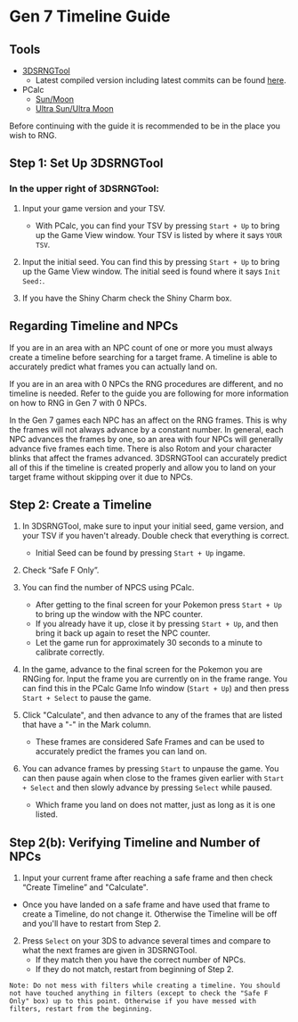 # Gen 7 Timeline Guide

## Tools
- [3DSRNGTool](https://github.com/wwwwwwzx/3DSRNGTool/releases)
    - Latest compiled version including latest commits can be found [here](https://ci.appveyor.com/project/wwwwwwzx/3dsrngtool/build/artifacts).
- PCalc
    - [Sun/Moon](https://gbatemp.net/threads/wip-pokecalcntr-iv-and-nature-overlay-plugin-for-sun-and-moon.460524/)
    - [Ultra Sun/Ultra Moon](https://gbatemp.net/threads/pcalc-usum-the-rng-plugin-for-ultra-sun-and-ultra-moon.489643/)

Before continuing with the guide it is recommended to be in the place you wish to RNG.

## Step 1: Set Up 3DSRNGTool

### In the upper right of 3DSRNGTool:
1. Input your game version and your TSV.
    - With PCalc, you can find your TSV by pressing `Start + Up` to bring up the Game View window. Your TSV is listed by where it says `YOUR TSV`.

2. Input the initial seed. You can find this by pressing `Start + Up` to bring up the Game View window. The initial seed is found where it says `Init Seed:`.

3. If you have the Shiny Charm check the Shiny Charm box.

## Regarding Timeline and NPCs

If you are in an area with an NPC count of one or more you must always create a timeline before searching for a target frame. A timeline is able to accurately predict what frames you can actually land on.

If you are in an area with 0 NPCs the RNG procedures are different, and no timeline is needed. Refer to the guide you are following for more information on how to RNG in Gen 7 with 0 NPCs.

In the Gen 7 games each NPC has an affect on the RNG frames. This is why the frames will not always advance by a constant number. In general, each NPC advances the frames by one, so an area with four NPCs will generally advance five frames each time. There is also Rotom and your character blinks that affect the frames advanced. 3DSRNGTool can accurately predict all of this if the timeline is created properly and allow you to land on your target frame without skipping over it due to NPCs.

## Step 2: Create a Timeline
1. In 3DSRNGTool, make sure to input your initial seed, game version, and your TSV if you haven't already. Double check that everything is correct.
    - Initial Seed can be found by pressing `Start + Up` ingame.

2. Check “Safe F Only”.

3. You can find the number of NPCS using PCalc.
    - After getting to the final screen for your Pokemon press `Start + Up` to bring up the window with the NPC counter.
    - If you already have it up, close it by pressing `Start + Up`, and then bring it back up again to reset the NPC counter.
    - Let the game run for approximately 30 seconds to a minute to calibrate correctly.

4. In the game, advance to the final screen for the Pokemon you are RNGing for. Input the frame you are currently on in the frame range. You can find this in the PCalc Game Info window (`Start + Up`) and then press `Start + Select` to pause the game.

5. Click "Calculate", and then advance to any of the frames that are listed that have a "-" in the Mark column.
    - These frames are considered Safe Frames and can be used to accurately predict the frames you can land on.

6. You can advance frames by pressing `Start` to unpause the game. You can then pause again when close to the frames given earlier with `Start + Select` and then slowly advance by pressing `Select` while paused.
    - Which frame you land on does not matter, just as long as it is one listed.

## Step 2(b): Verifying Timeline and Number of NPCs

1. Input your current frame after reaching a safe frame and then check “Create Timeline” and "Calculate".
  - Once you have landed on a safe frame and have used that frame to create a Timeline, do not change it. Otherwise the Timeline will be off and you'll have to restart from Step 2.

2. Press `Select` on your 3DS to advance several times and compare to what the next frames are given in 3DSRNGTool.
    - If they match then you have the correct number of NPCs.
    - If they do not match, restart from beginning of Step 2.

```
Note: Do not mess with filters while creating a timeline. You should not have touched anything in filters (except to check the "Safe F Only" box) up to this point. Otherwise if you have messed with filters, restart from the beginning.
```
